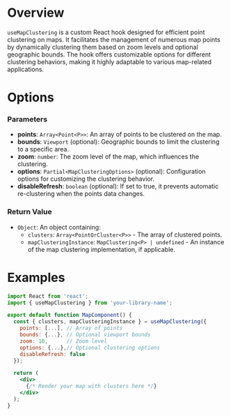 # Overview

`useMapClustering` is a custom React hook designed for efficient point clustering on maps. It facilitates the management of numerous map points by dynamically clustering them based on zoom levels and optional geographic bounds. The hook offers customizable options for different clustering behaviors, making it highly adaptable to various map-related applications.

# Options

### Parameters

- **points**: `Array<Point<P>>`: An array of points to be clustered on the map.
- **bounds**: `Viewport` (optional): Geographic bounds to limit the clustering to a specific area.
- **zoom**: `number`: The zoom level of the map, which influences the clustering.
- **options**: `Partial<MapClusteringOptions>` (optional): Configuration options for customizing the clustering behavior.
- **disableRefresh**: `boolean` (optional): If set to true, it prevents automatic re-clustering when the points data changes.

### Return Value

- `Object`: An object containing:
  - `clusters`: `Array<PointOrCluster<P>>` - The array of clustered points.
  - `mapClusteringInstance`: `MapClustering<P> | undefined` - An instance of the map clustering implementation, if applicable.

# Examples

```jsx
import React from 'react';
import { useMapClustering } from 'your-library-name';

export default function MapComponent() {
  const { clusters, mapClusteringInstance } = useMapClustering({
    points: [...], // Array of points
    bounds: {...}, // Optional viewport bounds
    zoom: 10,      // Zoom level
    options: {...},// Optional clustering options
    disableRefresh: false
  });

  return (
    <div>
      {/* Render your map with clusters here */}
    </div>
  );
}
```
